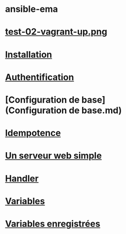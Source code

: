 # ansible-ema
# [test-02-vagrant-up.png](https://github.com/ErrorUnknow/ansible-ema/blob/main/test-02-vagrant-up.png)

# [Installation](Installation.md)
# [Authentification](Authentification.md)
# [Configuration de base](Configuration de base.md)
# [Idempotence](Idempotence.md)
# [Un serveur web simple](Un%20serveur%20web%20simple.md)
# [Handler](Handler.md)
# [Variables](Variables.md)
# [Variables enregistrées](Variables%20enregistr%C3%A9es.md)
